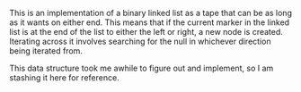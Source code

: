 This is an implementation of a binary linked list as a tape that
can be as long as it wants on either end. This means that if the current
marker in the linked list is at the end of the list to either the left
or right, a new node is created. Iterating across it involves searching
for the null in whichever direction being iterated from.

This data structure took me awhile to figure out and implement, so I am
stashing it here for reference.
